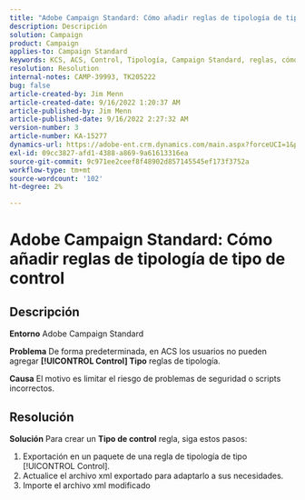 ```yaml
---
title: "Adobe Campaign Standard: Cómo añadir reglas de tipología de tipo de control"
description: Descripción
solution: Campaign
product: Campaign
applies-to: Campaign Standard
keywords: KCS, ACS, Control, Tipología, Campaign Standard, reglas, cómo, añadir
resolution: Resolution
internal-notes: CAMP-39993, TK205222
bug: false
article-created-by: Jim Menn
article-created-date: 9/16/2022 1:20:37 AM
article-published-by: Jim Menn
article-published-date: 9/16/2022 2:27:32 AM
version-number: 3
article-number: KA-15277
dynamics-url: https://adobe-ent.crm.dynamics.com/main.aspx?forceUCI=1&pagetype=entityrecord&etn=knowledgearticle&id=7b5e60c4-5d35-ed11-9db1-0022480866ad
exl-id: 09cc3827-afd1-4388-a869-9a61613316ea
source-git-commit: 9c971ee2ceef8f48902d857145545ef173f3752a
workflow-type: tm+mt
source-wordcount: '102'
ht-degree: 2%

---
```


# Adobe Campaign Standard: Cómo añadir reglas de tipología de tipo de control

## Descripción


<b>Entorno</b>
Adobe Campaign Standard

<b>Problema</b>
De forma predeterminada, en ACS los usuarios no pueden agregar <b>[!UICONTROL Control] Tipo</b> reglas de tipología.

<b>Causa</b>
El motivo es limitar el riesgo de problemas de seguridad o scripts incorrectos.


## Resolución


<b>Solución</b>
Para crear un <b>Tipo de control</b> regla, siga estos pasos:

1. Exportación en un paquete de una regla de tipología de tipo [!UICONTROL Control].
2. Actualice el archivo xml exportado para adaptarlo a sus necesidades.
3. Importe el archivo xml modificado
